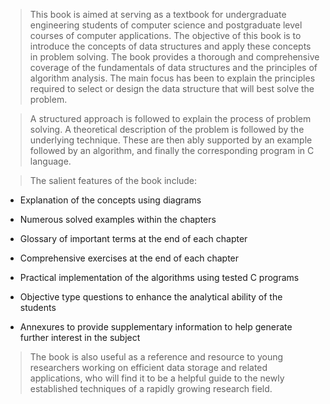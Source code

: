 
 > This book is aimed at serving as a textbook for undergraduate engineering students of computer 
science and postgraduate level courses of computer applications. The objective of this book is to 
introduce the concepts of data structures and apply these concepts in problem solving. The book 
provides a thorough and comprehensive coverage of the fundamentals of data structures and the 
principles of algorithm analysis. The main focus has been to explain the principles required to 
select or design the data structure that will best solve the problem.
 

 >  A structured approach is followed to explain the process of problem solving. A theoretical 
description of the problem is followed by the underlying technique. These are then ably supported 
by an example followed by an algorithm, and finally the corresponding program in C language.
 

 >  The salient features of the book include: 


 - Explanation of the concepts using diagrams 

 - Numerous solved examples within the chapters 

 - Glossary of important terms at the end of each chapter 

 - Comprehensive exercises at the end of each chapter 

 - Practical implementation of the algorithms using tested C programs 

 - Objective type questions to enhance the analytical ability of the students 

 - Annexures to provide supplementary information to help generate further interest in the subject 

 > The book is also useful as a reference and resource to young researchers working on efficient 
data storage and related applications, who will find it to be a helpful guide to the newly established 
techniques of a rapidly growing research field.
 
